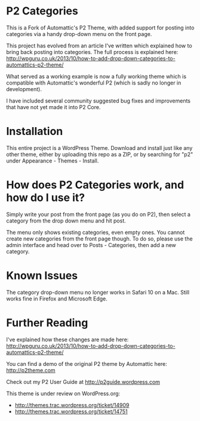 P2 Categories
=============

This is a Fork of Automattic's P2 Theme, with added support for posting into categories via a handy drop-down menu on the front page. 

This project has evolved from an article I've written which explained how to bring back posting into categories. The full process is explained here: http://wpguru.co.uk/2013/10/how-to-add-drop-down-categories-to-automattics-p2-theme/

What served as a working example is now a fully working theme which is compatible with Automattic's wonderful P2 (which is sadly no longer in development).

I have included several community suggested bug fixes and improvements that have not yet made it into P2 Core.


Installation
============

This entire project is a WordPress Theme. Download and install just like any other theme, either by uploading this repo as a ZIP, or by searching for "p2" under Appearance - Themes - Install.


How does P2 Categories work, and how do I use it?
=================================================

Simply write your post from the front page (as you do on P2), then select a category from the drop down menu and hit post. 

The menu only shows existing categories, even empty ones. You cannot create new categories from the front page though. To do so, please use the admin interface and head over to Posts - Categories, then add a new category.

Known Issues
============

The category drop-down menu no longer works in Safari 10 on a Mac. Still works fine in Firefox and Microsoft Edge. 


Further Reading
================

I've explained how these changes are made here:
http://wpguru.co.uk/2013/10/how-to-add-drop-down-categories-to-automattics-p2-theme/

You can find a demo of the original P2 theme by Automattic here:
http://p2theme.com

Check out my P2 User Guide at http://p2guide.wordpress.com

This theme is under review on WordPress.org: 
* http://themes.trac.wordpress.org/ticket/14909
* http://themes.trac.wordpress.org/ticket/14751
